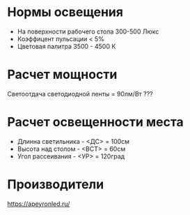 # Нормы освещения
* На поверхности рабочего стола  300-500 Люкс
* Коэффицент пульсации < 5%
* Цветовая палитра 3500 - 4500 К

# Расчет мощности
Светоотдача светодиодной ленты = 90лм/Вт ???


# Расчет освещенности места
* Длинна светильника - <ДС> = 100см
* Высота над столом  - <ВСТ> = 60см
* Угол рассеивания   - <УР> = 120град

# Производители
https://apeyronled.ru/
